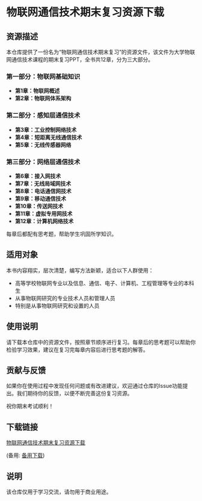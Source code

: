 # 物联网通信技术期末复习资源下载

## 资源描述

本仓库提供了一份名为“物联网通信技术期末复习”的资源文件，该文件为大学物联网通信技术课程的期末复习PPT，全书共12章，分为三大部分。

### 第一部分：物联网基础知识
- **第1章：物联网概述**
- **第2章：物联网体系架构**

### 第二部分：感知层通信技术
- **第3章：工业控制网络技术**
- **第4章：短距离无线通信技术**
- **第5章：无线传感器网络**

### 第三部分：网络层通信技术
- **第6章：接入网技术**
- **第7章：无线局域网技术**
- **第8章：电话通信网技术**
- **第9章：移动通信技术**
- **第10章：传送网技术**
- **第11章：虚拟专用网技术**
- **第12章：计算机网络技术**

每章后都配有思考题，帮助学生巩固所学知识。

## 适用对象

本书内容翔实，层次清楚，编写方法新颖，适合以下人群使用：
- 高等学校物联网专业以及信息、通信、电子、计算机、工程管理等专业的本科生
- 从事物联网研究的专业技术人员和管理人员
- 特别是从事物联网研究和设置的人员

## 使用说明

请下载本仓库中的资源文件，按照章节顺序进行复习。每章后的思考题可以帮助你检验学习效果，建议在复习完每章内容后进行思考题的解答。

## 贡献与反馈

如果你在使用过程中发现任何问题或有改进建议，欢迎通过仓库的Issue功能提出。我们期待你的反馈，以便不断完善这份复习资源。

祝你期末考试顺利！

## 下载链接
[物联网通信技术期末复习资源下载](https://pan.quark.cn/s/be0e7bc74fa3) 

(备用: [备用下载](https://pan.baidu.com/s/1SHvVIEodaWCW1e9CMTIbYQ?pwd=1234))

## 说明

该仓库仅用于学习交流，请勿用于商业用途。
